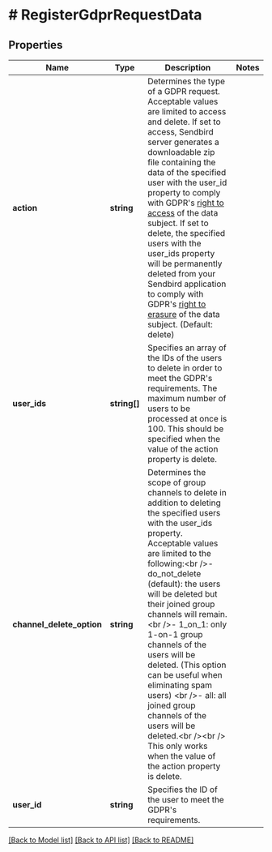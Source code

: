 # # RegisterGdprRequestData

## Properties

Name | Type | Description | Notes
------------ | ------------- | ------------- | -------------
**action** | **string** | Determines the type of a GDPR request. Acceptable values are limited to access and delete. If set to access, Sendbird server generates a downloadable zip file containing the data of the specified user with the user_id property to comply with GDPR&#39;s [right to access](https://gdpr-info.eu/art-15-gdpr/) of the data subject. If set to delete, the specified users with the user_ids property will be permanently deleted from your Sendbird application to comply with GDPR&#39;s [right to erasure](https://gdpr-info.eu/art-17-gdpr/) of the data subject. (Default: delete) |
**user_ids** | **string[]** | Specifies an array of the IDs of the users to delete in order to meet the GDPR&#39;s requirements. The maximum number of users to be processed at once is 100. This should be specified when the value of the action property is delete. |
**channel_delete_option** | **string** | Determines the scope of group channels to delete in addition to deleting the specified users with the user_ids property. Acceptable values are limited to the following:&lt;br /&gt;- do_not_delete (default): the users will be deleted but their joined group channels will remain.&lt;br /&gt;- 1_on_1: only 1-on-1 group channels of the users will be deleted. (This option can be useful when eliminating spam users) &lt;br /&gt;- all: all joined group channels of the users will be deleted.&lt;br /&gt;&lt;br /&gt; This only works when the value of the action property is delete. |
**user_id** | **string** | Specifies the ID of the user to meet the GDPR&#39;s requirements. |

[[Back to Model list]](../../README.md#models) [[Back to API list]](../../README.md#endpoints) [[Back to README]](../../README.md)
